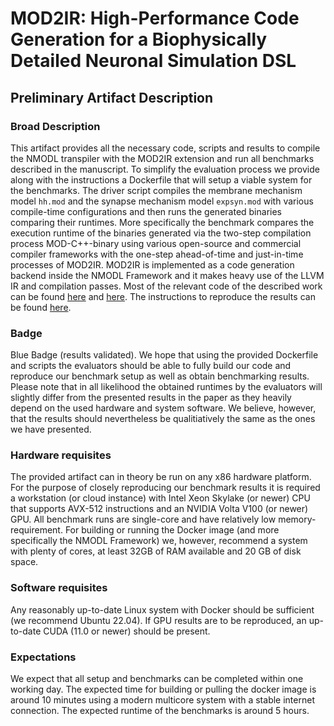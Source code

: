 
# MOD2IR: High-Performance Code Generation for a Biophysically Detailed Neuronal Simulation DSL

## Preliminary Artifact Description

### Broad Description

This artifact provides all the necessary code, scripts and results to compile the NMODL transpiler with the MOD2IR extension and run all benchmarks described in the manuscript. To simplify the evaluation process we provide along with the instructions a Dockerfile that will setup a viable system for the benchmarks. The driver script compiles the membrane mechanism model `hh.mod` and the synapse mechanism model `expsyn.mod` with various compile-time configurations and then runs the generated binaries comparing their runtimes. More specifically the benchmark compares the execution runtime of the binaries generated via the two-step compilation process MOD-C++-binary using various open-source and commercial compiler frameworks with the one-step ahead-of-time and just-in-time processes of MOD2IR. MOD2IR is implemented as a code generation backend inside the NMODL Framework and it makes heavy use of the LLVM IR and compilation passes. Most of the relevant code of the described work can be found [here](https://github.com/BlueBrain/nmodl/tree/llvm/src/codegen/llvm) and [here](https://github.com/BlueBrain/nmodl/tree/llvm/test/benchmark). The instructions to reproduce the results can be found [here](https://github.com/BlueBrain/nmodl/blob/a65b15ca3edf9f069adb83bb78b9611d58b15a58/docs/CC2023/README.md).

### Badge

Blue Badge (results validated). We hope that using the provided Dockerfile and scripts the
evaluators should be able to fully build our code and reproduce our benchmark setup as well as
obtain benchmarking results. Please note that in all likelihood the obtained runtimes by the
evaluators will slightly differ from the presented results in the paper as they heavily depend on
the used hardware and system software. We believe, however, that the results should nevertheless be
qualitiatively the same as the ones we have presented.

### Hardware requisites

The provided artifact can in theory be run on any x86 hardware platform. For the purpose of closely reproducing our benchmark results it is required a workstation (or cloud instance) with Intel Xeon Skylake (or newer) CPU that supports AVX-512 instructions and an NVIDIA Volta V100 (or newer) GPU. All benchmark runs are single-core and have relatively low memory-requirement. For building or running the Docker image (and more specifically the NMODL Framework) we, however, recommend a system with plenty of cores, at least 32GB of RAM available and 20 GB of disk space.

### Software requisites

Any reasonably up-to-date Linux system with Docker should be sufficient (we recommend Ubuntu 22.04). If GPU results are to be reproduced, an up-to-date CUDA (11.0 or newer) should be present.


### Expectations

We expect that all setup and benchmarks can be completed within one working day. The expected time for
building or pulling the docker image is around 10 minutes using a modern multicore system with a stable
internet connection. The expected runtime of the benchmarks is around 5 hours.
